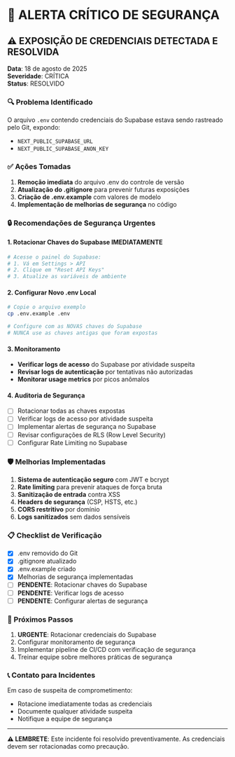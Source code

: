 # 🚨 ALERTA CRÍTICO DE SEGURANÇA

## ⚠️ EXPOSIÇÃO DE CREDENCIAIS DETECTADA E RESOLVIDA

**Data**: 18 de agosto de 2025  
**Severidade**: CRÍTICA  
**Status**: RESOLVIDO

### 🔍 Problema Identificado

O arquivo `.env` contendo credenciais do Supabase estava sendo rastreado pelo Git, expondo:
- `NEXT_PUBLIC_SUPABASE_URL`
- `NEXT_PUBLIC_SUPABASE_ANON_KEY`

### ✅ Ações Tomadas

1. **Remoção imediata** do arquivo .env do controle de versão
2. **Atualização do .gitignore** para prevenir futuras exposições
3. **Criação de .env.example** com valores de modelo
4. **Implementação de melhorias de segurança** no código

### 🔒 Recomendações de Segurança Urgentes

#### 1. Rotacionar Chaves do Supabase IMEDIATAMENTE
```bash
# Acesse o painel do Supabase:
# 1. Vá em Settings > API
# 2. Clique em "Reset API Keys"
# 3. Atualize as variáveis de ambiente
```

#### 2. Configurar Novo .env Local
```bash
# Copie o arquivo exemplo
cp .env.example .env

# Configure com as NOVAS chaves do Supabase
# NUNCA use as chaves antigas que foram expostas
```

#### 3. Monitoramento
- **Verificar logs de acesso** do Supabase por atividade suspeita
- **Revisar logs de autenticação** por tentativas não autorizadas
- **Monitorar usage metrics** por picos anômalos

#### 4. Auditoria de Segurança
- [ ] Rotacionar todas as chaves expostas
- [ ] Verificar logs de acesso por atividade suspeita
- [ ] Implementar alertas de segurança no Supabase
- [ ] Revisar configurações de RLS (Row Level Security)
- [ ] Configurar Rate Limiting no Supabase

### 🛡️ Melhorias Implementadas

1. **Sistema de autenticação seguro** com JWT e bcrypt
2. **Rate limiting** para prevenir ataques de força bruta
3. **Sanitização de entrada** contra XSS
4. **Headers de segurança** (CSP, HSTS, etc.)
5. **CORS restritivo** por domínio
6. **Logs sanitizados** sem dados sensíveis

### 📋 Checklist de Verificação

- [x] .env removido do Git
- [x] .gitignore atualizado
- [x] .env.example criado
- [x] Melhorias de segurança implementadas
- [ ] **PENDENTE**: Rotacionar chaves do Supabase
- [ ] **PENDENTE**: Verificar logs de acesso
- [ ] **PENDENTE**: Configurar alertas de segurança

### 🚀 Próximos Passos

1. **URGENTE**: Rotacionar credenciais do Supabase
2. Configurar monitoramento de segurança
3. Implementar pipeline de CI/CD com verificação de segurança
4. Treinar equipe sobre melhores práticas de segurança

### 📞 Contato para Incidentes

Em caso de suspeita de comprometimento:
- Rotacione imediatamente todas as credenciais
- Documente qualquer atividade suspeita
- Notifique a equipe de segurança

---

**⚠️ LEMBRETE**: Este incidente foi resolvido preventivamente. As credenciais devem ser rotacionadas como precaução.

